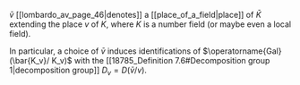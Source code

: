 $\bar{v}$ [[lombardo_av_page_46|denotes]] a [[place_of_a_field|place]] of $\bar{K}$ extending the place $v$ of $K$, where $K$ is a number field (or maybe even a local field).

In particular, a choice of $\bar{v}$ induces identifications of $\operatorname{Gal}(\bar{K_v}/ K_v)$ with the [[18785_Definition 7.6#Decomposition group 1|decomposition group]] $D_v = D(\bar{v}/v)$.